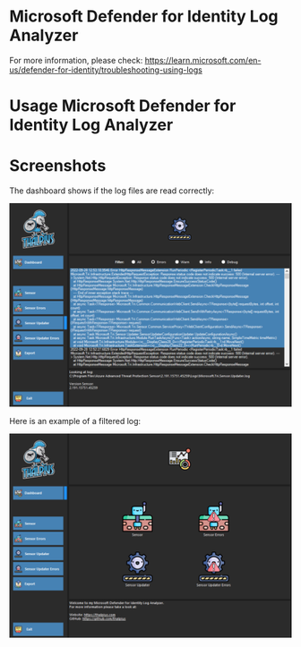 # Microsoft Defender for Identity Log Analyzer



For more information, please check: https://learn.microsoft.com/en-us/defender-for-identity/troubleshooting-using-logs

# Usage Microsoft Defender for Identity Log Analyzer


# Screenshots

The dashboard shows if the log files are read correctly:

![Alt text](/Screenshots/MicrosoftDefenderForIdentityLogAnalyzer02.png?raw=true "Microsoft Defender for Identity Log Analyzer Dashboard")

Here is an example of a filtered log:

![Alt text](/Screenshots/MicrosoftDefenderForIdentityLogAnalyzer01.png?raw=true "Microsoft Defender for Identity Log Analyzer Logs")
